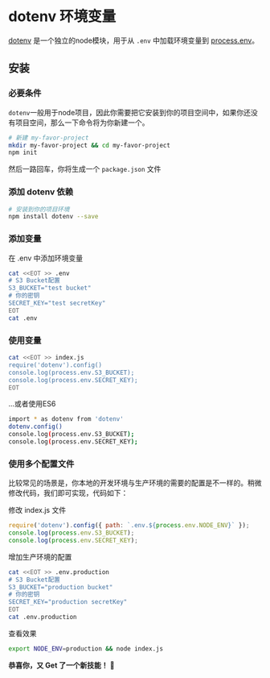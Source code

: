 # dotenv 环境变量

[dotenv](https://github.com/motdotla/dotenv) 是一个独立的node模块，用于从 `.env` 中加载环境变量到 [process.env](https://nodejs.org/dist/latest-v18.x/docs/api/process.html#processenv)。


## 安装

### 必要条件
`dotenv`一般用于node项目，因此你需要把它安装到你的项目空间中，如果你还没有项目空间，那么一下命令将为你新建一个。

```sh
# 新建 my-favor-project
mkdir my-favor-project && cd my-favor-project
npm init
```
然后一路回车，你将生成一个 `package.json` 文件


### 添加 dotenv 依赖
```sh
# 安装到你的项目环境
npm install dotenv --save
```

### 添加变量
在 .env 中添加环境变量

```sh
cat <<EOT >> .env
# S3 Bucket配置
S3_BUCKET="test bucket"
# 你的密钥
SECRET_KEY="test secretKey"
EOT
cat .env
```

### 使用变量
```sh
cat <<EOT >> index.js
require('dotenv').config()
console.log(process.env.S3_BUCKET);
console.log(process.env.SECRET_KEY);
EOT
```

...或者使用ES6
```sh
import * as dotenv from 'dotenv'
dotenv.config()
console.log(process.env.S3_BUCKET);
console.log(process.env.SECRET_KEY);
```

### 使用多个配置文件
比较常见的场景是，你本地的开发环境与生产环境的需要的配置是不一样的。稍微修改代码，我们即可实现，代码如下：

修改 index.js 文件
```js
require('dotenv').config({ path: `.env.${process.env.NODE_ENV}` });
console.log(process.env.S3_BUCKET);
console.log(process.env.SECRET_KEY);
```

增加生产环境的配置
```sh
cat <<EOT >> .env.production
# S3 Bucket配置
S3_BUCKET="production bucket"
# 你的密钥
SECRET_KEY="production secretKey"
EOT
cat .env.production
```

查看效果
```sh
export NODE_ENV=production && node index.js
```

**恭喜你，又 Get 了一个新技能！ :tada:**
